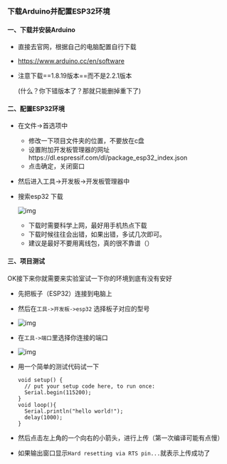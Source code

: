 ### 下载Arduino并配置ESP32环境

#### 一、下载并安装Arduino

- 直接去官网，根据自己的电脑配置自行下载

- https://www.arduino.cc/en/software

- 注意下载==1.8.19版本==而不是2.2.1版本

  (什么？你下错版本了？那就只能删掉重下了)

#### 二、配置ESP32环境

+ 在文件->首选项中

  + 修改一下项目文件夹的位置，不要放在c盘
  + 设置附加开发板管理器的网址https://dl.espressif.com/dl/package_esp32_index.json
  + 点击确定，关闭窗口

+ 然后进入工具->开发板->开发板管理器中

+ 搜索esp32 下载

  ![img](https://cdn.jsdelivr.net/ghHiraethsev/hiraeth-img/202310031739530.png)

  + 下载时需要科学上网，最好用手机热点下载
  + 下载时候往往会出错，如果出错，多试几次即可。
  + 建议是最好不要用离线包，真的很不靠谱（）


#### 三、项目测试

OK接下来你就需要来实验室试一下你的环境到底有没有安好

+ 先把板子（ESP32）连接到电脑上
+ 然后在`工具->开发板->esp32` 选择板子对应的型号
+ ![img](https://cdn.jsdelivr.net/ghHiraethsev/hiraeth-img/202310031739979.png)

+ 在`工具->端口`里选择你连接的端口

+ ![img](https://cdn.jsdelivr.net/ghHiraethsev/hiraeth-img/202310031738955.png)

+ 用一个简单的测试代码试一下

  ```
  void setup() {
    // put your setup code here, to run once:
    Serial.begin(115200);
  }
  void loop(){
    Serial.println("hello world!");
    delay(1000);
  }
  ```

+ 然后点击左上角的一个向右的小箭头，进行上传（第一次编译可能有点慢）

+ 如果输出窗口显示`Hard resetting via RTS pin...`就表示上传成功了